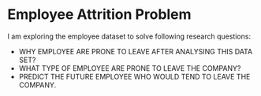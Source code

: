# Employee Attrition Problem

I am exploring the employee dataset to solve following research questions: 
* WHY EMPLOYEE ARE PRONE TO LEAVE AFTER ANALYSING THIS DATA SET?
* WHAT TYPE OF EMPLOYEE ARE PRONE TO LEAVE THE COMPANY?
* PREDICT THE FUTURE EMPLOYEE WHO WOULD TEND TO LEAVE THE COMPANY.
